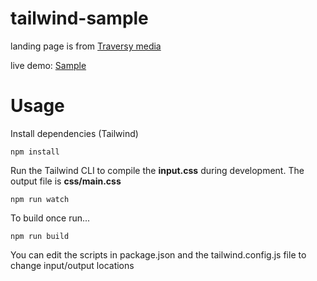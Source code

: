 # tailwind-sample
landing page is from [Traversy media](https://www.youtube.com/watch?v=dFgzHOX84xQ) <br/>

live demo: [Sample](https://tailwind-farzin.onrender.com/)

# Usage

Install dependencies (Tailwind)

```
npm install
```

Run the Tailwind CLI to compile the **input.css** during development. The output file is **css/main.css**

```
npm run watch
```

To build once run...

```
npm run build
```

You can edit the scripts in package.json and the tailwind.config.js file to change input/output locations
